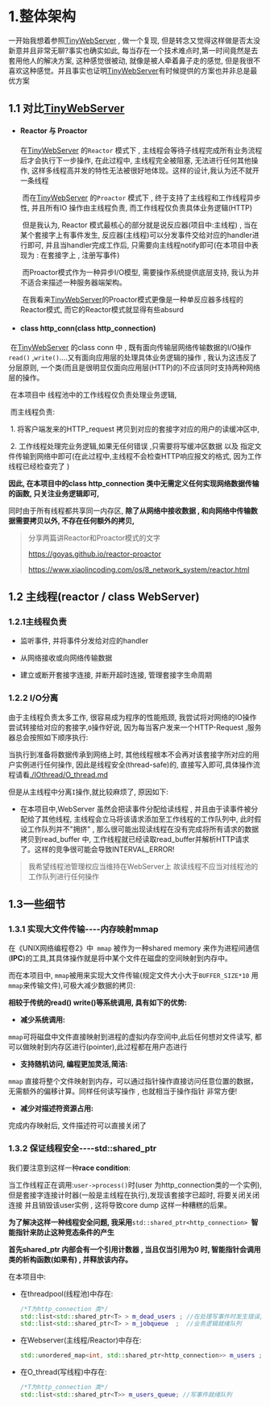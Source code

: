 # 1.整体架构

一开始我想着参照[TinyWebServer](https://github.com/qinguoyi/TinyWebServer)  , 做一个复现, 但是转念又觉得这样做是否太没新意并且非常无聊?事实也确实如此, 每当存在一个技术难点时,第一时间竟然是去套用他人的解决方案, 这种感觉很被动, 就像是被人牵着鼻子走的感觉, 但是我很不喜欢这种感觉。并且事实也证明[TinyWebServer](https://github.com/qinguoyi/TinyWebServer)有时候提供的方案也并非总是最优方案

## 	1.1 对比[TinyWebServer](https://github.com/qinguoyi/TinyWebServer)

- #### Reactor 与 Proactor

     在[TinyWebServer](https://github.com/qinguoyi/TinyWebServer) 的`Reactor` 模式下 ,  主线程会等待子线程完成所有业务流程后才会执行下一步操作, 在此过程中, 主线程完全被阻塞, 无法进行任何其他操作, 这样多线程高并发的特性无法被很好地体现。这样的设计,我认为还不就开一条线程
  
  ​    而在[TinyWebServer](https://github.com/qinguoyi/TinyWebServer)  的`Proactor` 模式下 , 终于支持了主线程和工作线程异步性, 并且所有IO 操作由主线程负责, 而工作线程仅负责具体业务逻辑(HTTP)
  
  ​    但是我认为, Reactor 模式最核心的部分就是说反应器(项目中:主线程) , 当在某个套接字上有事件发生, 反应器(主线程)可以分发事件交给对应的handler进行即可, 并且当handler完成工作后, 只需要向主线程notify即可(在本项目中表现为 : 在套接字上 , 注册写事件)
  
  ​    而Proactor模式作为一种异步I/O模型, 需要操作系统提供底层支持, 我认为并不适合来描述一种服务器端架构。
  
  ​	在我看来[TinyWebServer](https://github.com/qinguoyi/TinyWebServer)的Proactor模式更像是一种单反应器多线程的Reactor模式, 而它的Reactor模式就显得有些absurd

- #### class http_conn(class http_connection)

​	  	在[TinyWebServer](https://github.com/qinguoyi/TinyWebServer)  的class conn 中 , 既有面向传输层网络传输数据的I/O操作`read()` ,`write()`....又有面向应用层的处理具体业务逻辑的操作 , 我认为这违反了分层原则, 一个类(而且是很明显仅面向应用层(HTTP)的)不应该同时支持两种网络层的操作。

​		在本项目中 线程池中的工作线程仅负责处理业务逻辑,

​		而主线程负责:

​           1. 将客户端发来的HTTP_request 拷贝到对应的套接字对应的用户的读缓冲区中, 

​           2. 工作线程处理完业务逻辑,如果无任何错误 ,只需要将写缓冲区数据 以及 指定文件传输到网络中即可(在此过程中,主线程不会检查HTTP响应报文的格式, 因为工作线程已经检查完了 ) 

**因此, 在本项目中的class http_connection 类中无需定义任何实现网络数据传输的函数, 只关注业务逻辑即可,**

同时由于所有线程都共享同一内存区, **除了从网络中接收数据 , 和向网络中传输数据需要拷贝以外, 不存在任何额外的拷贝,** 

> 分享两篇讲Reactor和Proactor模式的文字
>
> https://goyas.github.io/reactor-proactor
>
> https://www.xiaolincoding.com/os/8_network_system/reactor.html



## 1.2 主线程(reactor / class WebServer)

### 1.2.1主线程负责

- 监听事件, 并将事件分发给对应的handler

- 从网络接收或向网络传输数据 
- 建立或断开套接字连接, 并断开超时连接, 管理套接字生命周期



### 1.2.2 I/O分离

由于主线程负责太多工作, 很容易成为程序的性能瓶颈, 我尝试将对网络的IO操作尝试转接给对应的套接字,`O`操作好说, 因为每当客户发来一个HTTP-Request ,服务器总会按照如下顺序执行:

当执行到准备将数据传承到网络上时, 其他线程根本不会再对该套接字所对应的用户实例进行任何操作, 因此是线程安全(thread-safe)的, 直接写入即可,具体操作流程请看[./IOthread/O_thread.md]() 

但是从主线程中分离`I`操作,就比较麻烦了, 原因如下:

- 在本项目中,WebServer 虽然会把读事件分配给读线程 , 并且由于读事件被分配给了其他线程, 主线程会立马将该请求添加至工作线程的工作队列中, 此时假设工作队列并不"拥挤" , 那么很可能出现读线程在没有完成将所有请求的数据拷贝到read_buffer 中, 工作线程就已经读取read_buffer并解析HTTP请求了。这样的竞争很可能会导致INTERVAL_ERROR!

> 我希望线程池管理权应当维持在WebServer上 故读线程不应当对线程池的工作队列进行任何操作





## 1.3一些细节

### 1.3.1 实现大文件传输----内存映射mmap

在《UNIX网络编程卷2》中` mmap` 被作为一种shared memory 来作为进程间通信(**IPC**)的工具,其具体操作就是将中某个文件在磁盘的空间映射到内存中。

而在本项目中, `mmap`被用来实现大文件传输(规定文件大小大于`BUFFER_SIZE*10` 用`mmap`来传输文件),可极大减少数据的拷贝:

**相较于传统的read() write()等系统调用, 具有如下的优势:**

- **减少系统调用:**

`mmap`可将磁盘中文件直接映射到进程的虚拟内存空间中,此后任何想对文件读写, 都可以做映射到内存区进行(pointer),此过程都在用户态进行

- **支持随机访问, 编程更加灵活,简洁:**

`mmap` 直接将整个文件映射到内存，可以通过指针操作直接访问任意位置的数据，无需额外的偏移计算。同样任何读写操作 , 也就相当于操作指针 非常方便!

- **减少对描述符资源占用:**

完成内存映射后, 文件描述符可以直接关闭了



### 1.3.2 保证线程安全----std::shared_ptr

我们要注意到这样一种**race condition**:

当工作线程正在调用:`user->process()`时(user 为http_connection类的一个实例), 但是套接字连接计时器(一般是主线程在执行),发现该套接字已超时, 将要关闭关闭连接 并且销毁该user实例 , 这将导致core dump 这样一种糟糕的后果。

**为了解决这样一种线程安全问题, 我采用**`std::shared_ptr<http_connection> `**智能指针来防止这种竞态条件的产生**

**首先shared_ptr 内部会有一个引用计数器 , 当且仅当引用为0 时, 智能指针会调用类的析构函数(如果有) , 并释放该内存。**

在本项目中:

- 在threadpool(线程池)中存在:

  ```c++
  /*T为http_connection 类*/
  std::list<std::shared_ptr<T> > m_dead_users ; //在处理写事件时发生错误, 需要关闭的套接字
  std::list<std::shared_ptr<T> > m_jobqueue  ;  //业务逻辑就绪队列
  ```

- 在Webserver(主线程/Reactor)中存在:

  ```c++
  std::unordered_map<int, std::shared_ptr<http_connection>> m_users ; //通过套接字查询
  ```

- 在O_thread(写线程)中存在:

  ```c++
  /*T为http_connection 类*/
  std::list<std::shared_ptr<T>> m_users_queue; //写事件就绪队列
  ```

  

